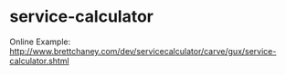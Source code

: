 # service-calculator

Online Example: http://www.brettchaney.com/dev/servicecalculator/carve/gux/service-calculator.shtml
